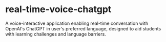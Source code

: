 # real-time-voice-chatgpt
A voice-interactive application enabling real-time conversation with OpenAI's ChatGPT in user's preferred language, designed to aid students with learning challenges and language barriers.
